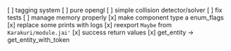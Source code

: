 [ ] tagging system
[ ] pure opengl
[ ] simple collision detector/solver
[ ] fix tests
[ ] manage memory properly
[x] make component type a enum_flags
[x] replace some prints with logs
[x] reexport `Maybe` from `Karakuri/module.jai'`
[x] success return values
[x] get_entity -> get_entity_with_token
